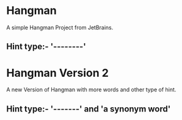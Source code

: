 # Hangman
 A simple Hangman Project from JetBrains.
 ## Hint type:-  '--------'

# Hangman Version 2
 A new Version of Hangman with more words and other type of hint.
 ## Hint type:-  '-------' and 'a synonym word'



